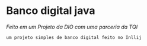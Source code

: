 # Banco digital java
 *Feito em um Projeto da DIO com uma parceria da TQI*

    um projeto simples de banco digital feito no Inllij
    
